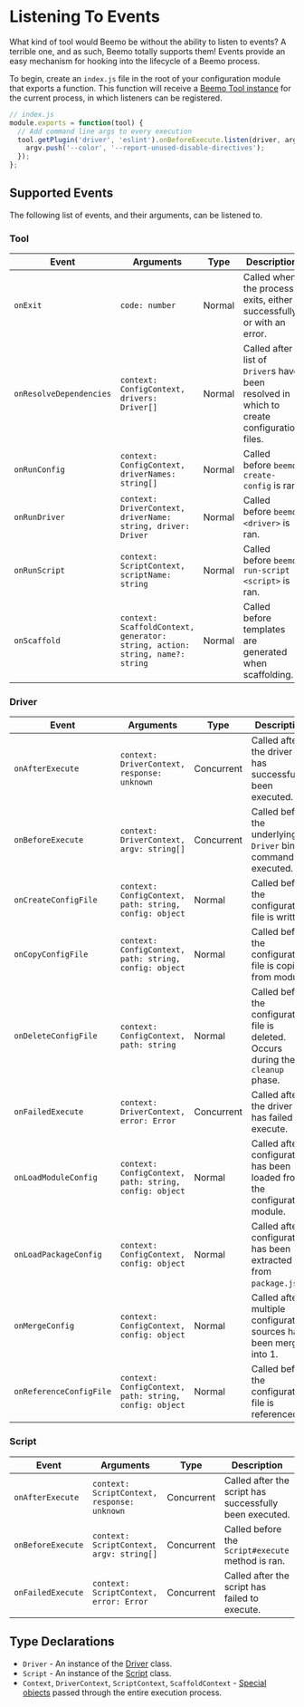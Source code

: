 # Listening To Events

What kind of tool would Beemo be without the ability to listen to events? A terrible one, and as
such, Beemo totally supports them! Events provide an easy mechanism for hooking into the lifecycle
of a Beemo process.

To begin, create an `index.js` file in the root of your configuration module that exports a
function. This function will receive a [Beemo Tool instance](./tool.md) for the current process, in
which listeners can be registered.

```js
// index.js
module.exports = function(tool) {
  // Add command line args to every execution
  tool.getPlugin('driver', 'eslint').onBeforeExecute.listen(driver, argv) => {
    argv.push('--color', '--report-unused-disable-directives');
  });
};
```

## Supported Events

The following list of events, and their arguments, can be listened to.

### Tool

| Event                   | Arguments                                                                    | Type   | Description                                                                                 |
| ----------------------- | ---------------------------------------------------------------------------- | ------ | ------------------------------------------------------------------------------------------- |
| `onExit`                | `code: number`                                                               | Normal | Called when the process exits, either successfully, or with an error.                       |
| `onResolveDependencies` | `context: ConfigContext, drivers: Driver[]`                                  | Normal | Called after a list of `Driver`s have been resolved in which to create configuration files. |
| `onRunConfig`           | `context: ConfigContext, driverNames: string[]`                              | Normal | Called before `beemo create-config` is ran.                                                 |
| `onRunDriver`           | `context: DriverContext, driverName: string, driver: Driver`                 | Normal | Called before `beemo <driver>` is ran.                                                      |
| `onRunScript`           | `context: ScriptContext, scriptName: string`                                 | Normal | Called before `beemo run-script <script>` is ran.                                           |
| `onScaffold`            | `context: ScaffoldContext, generator: string, action: string, name?: string` | Normal | Called before templates are generated when scaffolding.                                     |

### Driver

| Event                   | Arguments                                              | Type       | Description                                                                         |
| ----------------------- | ------------------------------------------------------ | ---------- | ----------------------------------------------------------------------------------- |
| `onAfterExecute`        | `context: DriverContext, response: unknown`            | Concurrent | Called after the driver has successfully been executed.                             |
| `onBeforeExecute`       | `context: DriverContext, argv: string[]`               | Concurrent | Called before the underlying `Driver` binary command is executed.                   |
| `onCreateConfigFile`    | `context: ConfigContext, path: string, config: object` | Normal     | Called before the configuration file is written.                                    |
| `onCopyConfigFile`      | `context: ConfigContext, path: string, config: object` | Normal     | Called before the configuration file is copied from module.                         |
| `onDeleteConfigFile`    | `context: ConfigContext, path: string`                 | Normal     | Called before the configuration file is deleted. Occurs during the `cleanup` phase. |
| `onFailedExecute`       | `context: DriverContext, error: Error`                 | Concurrent | Called after the driver has failed to execute.                                      |
| `onLoadModuleConfig`    | `context: ConfigContext, path: string, config: object` | Normal     | Called after configuration has been loaded from the configuration module.           |
| `onLoadPackageConfig`   | `context: ConfigContext, config: object`               | Normal     | Called after configuration has been extracted from `package.json`.                  |
| `onMergeConfig`         | `context: ConfigContext, config: object`               | Normal     | Called after multiple configuration sources have been merged into 1.                |
| `onReferenceConfigFile` | `context: ConfigContext, path: string, config: object` | Normal     | Called before the configuration file is referenced.                                 |

### Script

| Event             | Arguments                                   | Type       | Description                                             |
| ----------------- | ------------------------------------------- | ---------- | ------------------------------------------------------- |
| `onAfterExecute`  | `context: ScriptContext, response: unknown` | Concurrent | Called after the script has successfully been executed. |
| `onBeforeExecute` | `context: ScriptContext, argv: string[]`    | Concurrent | Called before the `Script#execute` method is ran.       |
| `onFailedExecute` | `context: ScriptContext, error: Error`      | Concurrent | Called after the script has failed to execute.          |

## Type Declarations

- `Driver` - An instance of the
  [Driver](https://github.com/beemojs/beemo/blob/master/packages/core/src/Driver.ts) class.
- `Script` - An instance of the
  [Script](https://github.com/beemojs/beemo/blob/master/packages/core/src/Script.ts) class.
- `Context`, `DriverContext`, `ScriptContext`, `ScaffoldContext` -
  [Special objects](https://github.com/beemojs/beemo/tree/master/packages/core/src/contexts) passed
  through the entire execution process.
